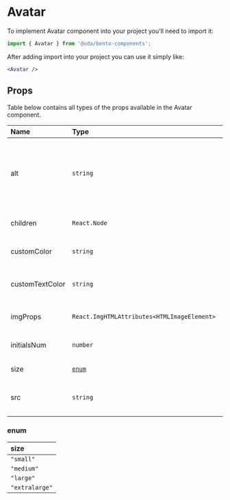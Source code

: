 # Avatar

To implement Avatar component into your project you'll need to import it:

```jsx
import { Avatar } from '@uda/bento-components';
```

After adding import into your project you can use it simply like:

```jsx
<Avatar />
```

## Props

Table below contains all types of the props available in the Avatar component.

| Name            | Type                                        | Default    | Description                                                              |
| :-------------- | :------------------------------------------ | :--------- | :----------------------------------------------------------------------- |
| alt             | `string`                                    |            | Optional property for passing own alt attribute to the DOM image element |
| children        | `React.Node`                                |            | The content of the Avatar                                                |
| customColor     | `string`                                    |            | Custom color of the Avatar                                               |
| customTextColor | `string`                                    |            | Custom text color of the Avatar                                          |
| imgProps        | `React.ImgHTMLAttributes<HTMLImageElement>` |            | Props to apply to the image                                              |
| initialsNum     | `number`                                    | `2`        | Number of initials on the Avatar                                         |
| size            | [`enum`](#enum)                             | `'medium'` | Size of the Avatar                                                       |
| src             | `string`                                    |            | Link of the image to use in the Avatar                                   |

### enum

| size           |
| :------------- |
| `"small"`      |
| `"medium"`     |
| `"large"`      |
| `"extralarge"` |
